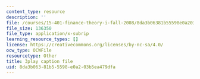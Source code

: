 ```yaml
---
content_type: resource
description: ''
file: /courses/15-401-finance-theory-i-fall-2008/8da3b06381b55598e0a203b5ea479dfa_JE80wLNIhjE.srt
file_size: 136350
file_type: application/x-subrip
learning_resource_types: []
license: https://creativecommons.org/licenses/by-nc-sa/4.0/
ocw_type: OCWFile
resourcetype: Other
title: 3play caption file
uid: 8da3b063-81b5-5598-e0a2-03b5ea479dfa
---
```

